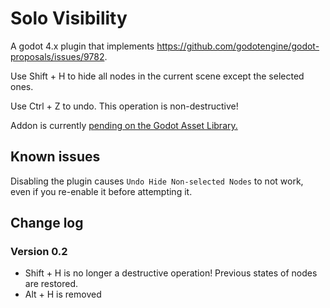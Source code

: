 # Solo Visibility
A godot 4.x plugin that implements https://github.com/godotengine/godot-proposals/issues/9782.

Use Shift + H to hide all nodes in the current scene except the selected ones.

Use Ctrl + Z to undo. This operation is non-destructive!

Addon is currently [pending on the Godot Asset Library.](https://godotengine.org/asset-library/asset/edit/12163)

## Known issues
Disabling the plugin causes `Undo Hide Non-selected Nodes` to not work, even if you re-enable it before attempting it.

## Change log
### Version 0.2
- Shift + H is no longer a destructive operation! Previous states of nodes are restored.
- Alt + H is removed
